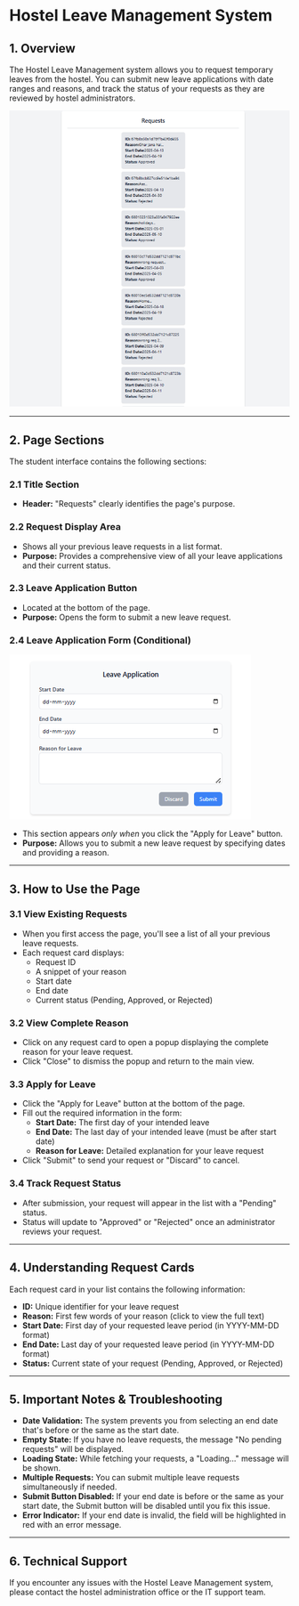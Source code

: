 # Hostel Leave Management System

## 1. Overview

The Hostel Leave Management system allows you to request temporary leaves from the hostel. You can submit new leave applications with date ranges and reasons, and track the status of your requests as they are reviewed by hostel administrators.

![Hostel Leave Management](./images/request_list.png)

---

## 2. Page Sections

The student interface contains the following sections:

### 2.1 Title Section

- **Header:** "Requests" clearly identifies the page's purpose.

### 2.2 Request Display Area

- Shows all your previous leave requests in a list format.
- **Purpose:** Provides a comprehensive view of all your leave applications and their current status.

### 2.3 Leave Application Button

- Located at the bottom of the page.
- **Purpose:** Opens the form to submit a new leave request.

### 2.4 Leave Application Form (Conditional)

![Apply Leave Form](./images/leave_form.png)

- This section appears _only when_ you click the "Apply for Leave" button.
- **Purpose:** Allows you to submit a new leave request by specifying dates and providing a reason.

---

## 3. How to Use the Page

### 3.1 View Existing Requests

- When you first access the page, you'll see a list of all your previous leave requests.
- Each request card displays:
  - Request ID
  - A snippet of your reason
  - Start date
  - End date
  - Current status (Pending, Approved, or Rejected)

### 3.2 View Complete Reason

- Click on any request card to open a popup displaying the complete reason for your leave request.
- Click "Close" to dismiss the popup and return to the main view.

### 3.3 Apply for Leave

- Click the "Apply for Leave" button at the bottom of the page.
- Fill out the required information in the form:
  - **Start Date:** The first day of your intended leave
  - **End Date:** The last day of your intended leave (must be after start date)
  - **Reason for Leave:** Detailed explanation for your leave request
- Click "Submit" to send your request or "Discard" to cancel.

### 3.4 Track Request Status

- After submission, your request will appear in the list with a "Pending" status.
- Status will update to "Approved" or "Rejected" once an administrator reviews your request.

---

## 4. Understanding Request Cards

Each request card in your list contains the following information:

- **ID:** Unique identifier for your leave request
- **Reason:** First few words of your reason (click to view the full text)
- **Start Date:** First day of your requested leave period (in YYYY-MM-DD format)
- **End Date:** Last day of your requested leave period (in YYYY-MM-DD format)
- **Status:** Current state of your request (Pending, Approved, or Rejected)

---

## 5. Important Notes & Troubleshooting

- **Date Validation:** The system prevents you from selecting an end date that's before or the same as the start date.
- **Empty State:** If you have no leave requests, the message "No pending requests" will be displayed.
- **Loading State:** While fetching your requests, a "Loading..." message will be shown.
- **Multiple Requests:** You can submit multiple leave requests simultaneously if needed.
- **Submit Button Disabled:** If your end date is before or the same as your start date, the Submit button will be disabled until you fix this issue.
- **Error Indicator:** If your end date is invalid, the field will be highlighted in red with an error message.

---

## 6. Technical Support

If you encounter any issues with the Hostel Leave Management system, please contact the hostel administration office or the IT support team.
